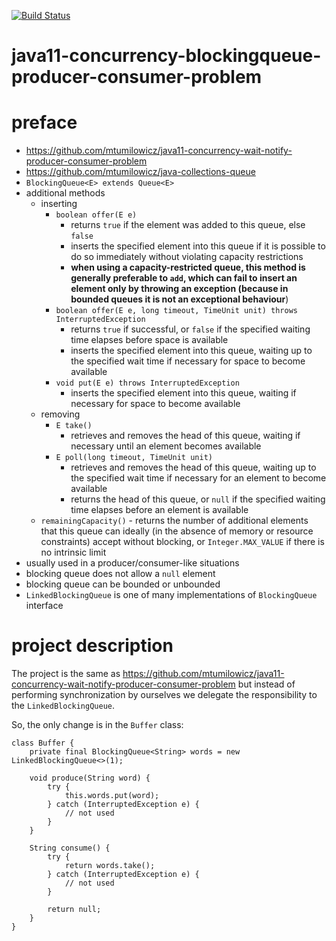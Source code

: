 [![Build Status](https://travis-ci.com/mtumilowicz/java11-concurrency-blockingqueue-producer-consumer-problem.svg?branch=master)](https://travis-ci.com/mtumilowicz/java11-concurrency-blockingqueue-producer-consumer-problem)

# java11-concurrency-blockingqueue-producer-consumer-problem

# preface
* https://github.com/mtumilowicz/java11-concurrency-wait-notify-producer-consumer-problem
* https://github.com/mtumilowicz/java-collections-queue
* `BlockingQueue<E> extends Queue<E>`
* additional methods
    * inserting
        * `boolean offer(E e)`
            * returns `true` if the element was added to this queue, else `false`
            * inserts the specified element into this queue if it is possible to do
              so immediately without violating capacity restrictions
            * **when using a capacity-restricted queue, this method is generally preferable 
            to `add`, which can fail to insert an element only by throwing an exception (because in
            bounded queues it is not an exceptional behaviour**)
        * `boolean offer(E e, long timeout, TimeUnit unit) throws InterruptedException`
            * returns `true` if successful, or `false` if
              the specified waiting time elapses before space is available
            * inserts the specified element into this queue, waiting up to the
              specified wait time if necessary for space to become available
        * `void put(E e) throws InterruptedException`
            * inserts the specified element into this queue, waiting if necessary for space to become available
    * removing
        * `E take()`
            * retrieves and removes the head of this queue, waiting if necessary until an element becomes available
        * `E poll(long timeout, TimeUnit unit)`
            * retrieves and removes the head of this queue, waiting up to the
              specified wait time if necessary for an element to become available
            * returns the head of this queue, or `null` if the specified waiting time elapses 
              before an element is available
    * `remainingCapacity()` - returns the number of additional elements that this queue can ideally
       (in the absence of memory or resource constraints) accept without
        blocking, or `Integer.MAX_VALUE` if there is no intrinsic limit
* usually used in a producer/consumer-like situations
* blocking queue does not allow a `null` element
* blocking queue can be bounded or unbounded
* `LinkedBlockingQueue` is one of many implementations of `BlockingQueue` interface

# project description
The project is the same as https://github.com/mtumilowicz/java11-concurrency-wait-notify-producer-consumer-problem
but instead of performing synchronization by ourselves we delegate the responsibility to the `LinkedBlockingQueue`.

So, the only change is in the `Buffer` class:
```
class Buffer {
    private final BlockingQueue<String> words = new LinkedBlockingQueue<>(1);

    void produce(String word) {
        try {
            this.words.put(word);
        } catch (InterruptedException e) {
            // not used
        }
    }

    String consume() {
        try {
            return words.take();
        } catch (InterruptedException e) {
            // not used
        }
        
        return null;
    }
}
```